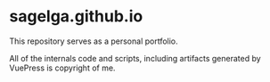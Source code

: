 # sagelga.github.io
This repository serves as a personal portfolio. 

All of the internals code and scripts, including artifacts generated by VuePress is copyright of me.
